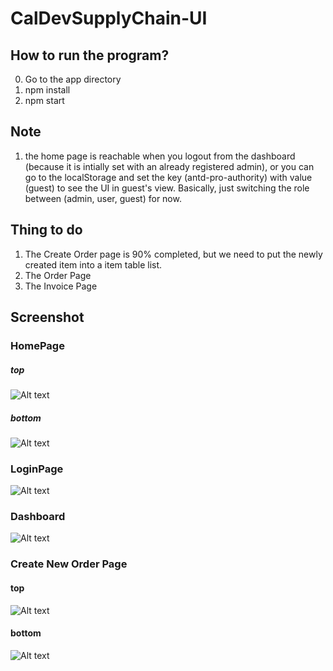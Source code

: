 # CalDevSupplyChain-UI

## How to run the program?
0. Go to the app directory
1. npm install
2. npm start


## Note
1. the home page is reachable when you logout from the dashboard (because it is intially set with an already registered admin), or you can go to the localStorage and set the key (antd-pro-authority) with value (guest) to see the UI in guest's view. Basically, just switching the role between (admin, user, guest) for now.


## Thing to do
1. The Create Order page is 90% completed, but we need to put the newly created item into a item table list.
2. The Order Page
3. The Invoice Page

## Screenshot

### HomePage

##### top
![Alt text](http://res.cloudinary.com/jayng/image/upload/v1517249790/HomePage_-_top_gyb9df.png)

##### bottom
![Alt text](http://res.cloudinary.com/jayng/image/upload/v1517249790/HomePage_-_bottom_qye3bi.png)

### LoginPage
![Alt text](http://res.cloudinary.com/jayng/image/upload/v1517249790/Login_Page_wiedxp.png)


### Dashboard
![Alt text](http://res.cloudinary.com/jayng/image/upload/v1517249790/Dashboard_-_need_to_customize_w0fmqq.png)

### Create New Order Page

#### top
![Alt text](http://res.cloudinary.com/jayng/image/upload/v1517249790/Create_New_Order_Page_-_Top_nqnzzn.png)

#### bottom
![Alt text](http://res.cloudinary.com/jayng/image/upload/v1517249790/Create_New_Order_Page_-_Bottom_r5ylpm.png)





